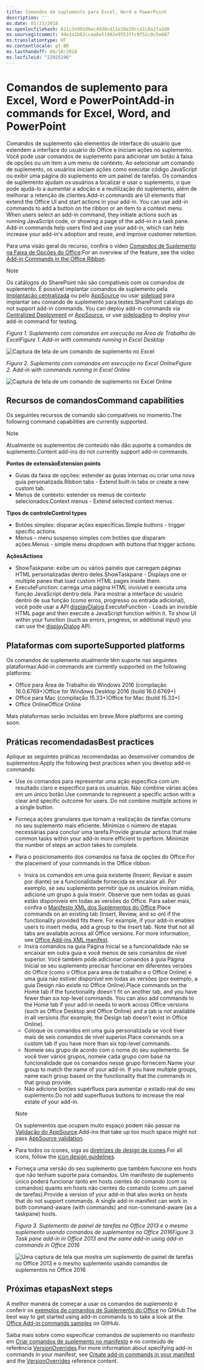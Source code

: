 ```yaml
---
title: Comandos de suplemento para Excel, Word e PowerPoint
description: ''
ms.date: 01/23/2018
ms.openlocfilehash: 621c3e991d6ec4930cd11e39e19cca1c8a1fa3d8
ms.sourcegitcommit: 4de2a1b62ccaa8e51982e95537fc9f52c0c5e687
ms.translationtype: HT
ms.contentlocale: pt-BR
ms.lasthandoff: 08/10/2018
ms.locfileid: "22925196"
---
```

# <a name="add-in-commands-for-excel-word-and-powerpoint"></a><span data-ttu-id="14d90-102">Comandos de suplemento para Excel, Word e PowerPoint</span><span class="sxs-lookup"><span data-stu-id="14d90-102">Add-in commands for Excel, Word, and PowerPoint</span></span>

<span data-ttu-id="14d90-p101">Comandos de suplemento são elementos de interface do usuário que estendem a interface do usuário do Office e iniciam ações no suplemento. Você pode usar comandos de suplemento para adicionar um botão à faixa de opções ou um item a um menu de contexto. Ao selecionar um comando de suplemento, os usuários iniciam ações como executar código JavaScript ou exibir uma página do suplemento em um painel de tarefas. Os comandos de suplemento ajudam os usuários a localizar e usar o suplemento, o que pode ajudá-lo a aumentar a adoção e a reutilização do suplemento, além de melhorar a retenção de clientes.</span><span class="sxs-lookup"><span data-stu-id="14d90-p101">Add-in commands are UI elements that extend the Office UI and start actions in your add-in. You can use add-in commands to add a button on the ribbon or an item to a context menu. When users select an add-in command, they initiate actions such as running JavaScript code, or showing a page of the add-in in a task pane. Add-in commands help users find and use your add-in, which can help increase your add-in's adoption and reuse, and improve customer retention.</span></span>

<span data-ttu-id="14d90-107">Para uma visão geral do recurso, confira o vídeo [Comandos de Suplemento na Faixa de Opções do Office](https://channel9.msdn.com/events/Build/2016/P551).</span><span class="sxs-lookup"><span data-stu-id="14d90-107">For an overview of the feature, see the video [Add-in Commands in the Office Ribbon](https://channel9.msdn.com/events/Build/2016/P551).</span></span>

> [!NOTE]
> <span data-ttu-id="14d90-p102">Os catálogos do SharePoint não são compatíveis com os comandos de suplemento. É possível implantar comandos de suplemento pela [Implantação centralizada](../publish/centralized-deployment.md) ou pelo [AppSource](https://docs.microsoft.com/office/dev/store/submit-to-the-office-store) ou usar [sideload](../testing/create-a-network-shared-folder-catalog-for-task-pane-and-content-add-ins.md) para implantar seu comando de suplemento para testes.</span><span class="sxs-lookup"><span data-stu-id="14d90-p102">SharePoint catalogs do not support add-in commands. You can deploy add-in commands via [Centralized Deployment](../publish/centralized-deployment.md) or [AppSource](https://docs.microsoft.com/office/dev/store/submit-to-the-office-store), or use [sideloading](../testing/create-a-network-shared-folder-catalog-for-task-pane-and-content-add-ins.md) to deploy your add-in command for testing.</span></span> 

<span data-ttu-id="14d90-110">*Figura 1. Suplemento com comandos em execução na Área de Trabalho do Excel*</span><span class="sxs-lookup"><span data-stu-id="14d90-110">*Figure 1. Add-in with commands running in Excel Desktop*</span></span>

![Captura de tela de um comando de suplemento no Excel](../images/add-in-commands-1.png)

<span data-ttu-id="14d90-112">*Figura 2. Suplemento com comandos em execução no Excel Online*</span><span class="sxs-lookup"><span data-stu-id="14d90-112">*Figure 2. Add-in with commands running in Excel Online*</span></span>

![Captura de tela de um comando de suplemento no Excel Online](../images/add-in-commands-2.png)

## <a name="command-capabilities"></a><span data-ttu-id="14d90-114">Recursos de comandos</span><span class="sxs-lookup"><span data-stu-id="14d90-114">Command capabilities</span></span>
<span data-ttu-id="14d90-115">Os seguintes recursos de comando são compatíveis no momento.</span><span class="sxs-lookup"><span data-stu-id="14d90-115">The following command capabilities are currently supported.</span></span>

> [!NOTE]
> <span data-ttu-id="14d90-116">Atualmente os suplementos de conteúdo não dão suporte a comandos de suplemento.</span><span class="sxs-lookup"><span data-stu-id="14d90-116">Content add-ins do not currently support add-in commands.</span></span>

<span data-ttu-id="14d90-117">**Pontos de extensão**</span><span class="sxs-lookup"><span data-stu-id="14d90-117">**Extension points**</span></span>

- <span data-ttu-id="14d90-118">Guias da faixa de opções: estender as guias internas ou criar uma nova guia personalizada.</span><span class="sxs-lookup"><span data-stu-id="14d90-118">Ribbon tabs - Extend built-in tabs or create a new custom tab.</span></span>
- <span data-ttu-id="14d90-119">Menus de contexto: estender os menus de contexto selecionados.</span><span class="sxs-lookup"><span data-stu-id="14d90-119">Context menus - Extend selected context menus.</span></span> 

<span data-ttu-id="14d90-120">**Tipos de controle**</span><span class="sxs-lookup"><span data-stu-id="14d90-120">**Control types**</span></span>

- <span data-ttu-id="14d90-121">Botões simples: disparar ações específicas.</span><span class="sxs-lookup"><span data-stu-id="14d90-121">Simple buttons - trigger specific actions.</span></span>
- <span data-ttu-id="14d90-122">Menus – menu suspenso simples com botões que disparam ações.</span><span class="sxs-lookup"><span data-stu-id="14d90-122">Menus - simple menu dropdown with buttons that trigger actions.</span></span>

<span data-ttu-id="14d90-123">**Ações**</span><span class="sxs-lookup"><span data-stu-id="14d90-123">**Actions**</span></span>

- <span data-ttu-id="14d90-124">ShowTaskpane: exibe um ou vários painéis que carregam páginas HTML personalizadas dentro deles.</span><span class="sxs-lookup"><span data-stu-id="14d90-124">ShowTaskpane - Displays one or multiple panes that load custom HTML pages inside them.</span></span>
- <span data-ttu-id="14d90-p103">ExecuteFunction: carrega uma página HTML invisível e executa uma função JavaScript dentro dela. Para mostrar a interface do usuário dentro de sua função (como erros, progresso ou entrada adicional), você pode usar a API [displayDialog](http://dev.office.com/reference/add-ins/shared/officeui).</span><span class="sxs-lookup"><span data-stu-id="14d90-p103">ExecuteFunction - Loads an invisible HTML page and then execute a JavaScript function within it. To show UI within your function (such as errors, progress, or additional input) you can use the [displayDialog](http://dev.office.com/reference/add-ins/shared/officeui) API.</span></span>  

## <a name="supported-platforms"></a><span data-ttu-id="14d90-127">Plataformas com suporte</span><span class="sxs-lookup"><span data-stu-id="14d90-127">Supported platforms</span></span>
<span data-ttu-id="14d90-128">Os comandos de suplemento atualmente têm suporte nas seguintes plataformas:</span><span class="sxs-lookup"><span data-stu-id="14d90-128">Add-in commands are currently supported on the following platforms:</span></span>

- <span data-ttu-id="14d90-129">Office para Área de Trabalho do Windows 2016 (compilação 16.0.6769+)</span><span class="sxs-lookup"><span data-stu-id="14d90-129">Office for Windows Desktop 2016 (build 16.0.6769+)</span></span>
- <span data-ttu-id="14d90-130">Office para Mac (compilação 15.33+)</span><span class="sxs-lookup"><span data-stu-id="14d90-130">Office for Mac (build 15.33+)</span></span>
- <span data-ttu-id="14d90-131">Office Online</span><span class="sxs-lookup"><span data-stu-id="14d90-131">Office Online</span></span> 

<span data-ttu-id="14d90-132">Mais plataformas serão incluídas em breve.</span><span class="sxs-lookup"><span data-stu-id="14d90-132">More platforms are coming soon.</span></span>

## <a name="best-practices"></a><span data-ttu-id="14d90-133">Práticas recomendadas</span><span class="sxs-lookup"><span data-stu-id="14d90-133">Best practices</span></span>

<span data-ttu-id="14d90-134">Aplique as seguintes práticas recomendadas ao desenvolver comandos de suplementos:</span><span class="sxs-lookup"><span data-stu-id="14d90-134">Apply the following best practices when you develop add-in commands:</span></span>

- <span data-ttu-id="14d90-p104">Use os comandos para representar uma ação específica com um resultado claro e específico para os usuários. Não combine várias ações em um único botão.</span><span class="sxs-lookup"><span data-stu-id="14d90-p104">Use commands to represent a specific action with a clear and specific outcome for users. Do not combine multiple actions in a single button.</span></span>
- <span data-ttu-id="14d90-p105">Forneça ações granulares que tornam a realização de tarefas comuns no seu suplemento mais eficiente. Minimize o número de etapas necessárias para concluir uma tarefa.</span><span class="sxs-lookup"><span data-stu-id="14d90-p105">Provide granular actions that make common tasks within your add-in more efficient to perform. Minimize the number of steps an action takes to complete.</span></span>
- <span data-ttu-id="14d90-139">Para o posicionamento dos comandos na faixa de opções do Office:</span><span class="sxs-lookup"><span data-stu-id="14d90-139">For the placement of your commands in the Office ribbon:</span></span>
    - <span data-ttu-id="14d90-p106">Insira os comandos em uma guia existente (Inserir, Revisar e assim por diante) se a funcionalidade fornecida se encaixar ali. Por exemplo, se seu suplemento permitir que os usuários insiram mídia, adicione um grupo à guia Inserir. Observe que nem todas as guias estão disponíveis em todas as versões do Office. Para saber mais, confira o [Manifesto XML dos Suplementos do Office](../develop/add-in-manifests.md).</span><span class="sxs-lookup"><span data-stu-id="14d90-p106">Place commands on an existing tab (Insert, Review, and so on) if the functionality provided fits there. For example, if your add-in enables users to insert media, add a group to the Insert tab. Note that not all tabs are available across all Office versions. For more information, see [Office Add-ins XML manifest](../develop/add-in-manifests.md).</span></span> 
    - <span data-ttu-id="14d90-p107">Insira comandos na guia Página Inicial se a funcionalidade não se encaixar em outra guia e você menos de seis comandos de nível superior. Você também pode adicionar comandos à guia Página Inicial se seu suplemento precisar funcionar em diferentes versões do Office (como o Office para área de trabalho e o Office Online) e uma guia não estiver disponível em todas as versões (por exemplo, a guia Design não existe no Office Online).</span><span class="sxs-lookup"><span data-stu-id="14d90-p107">Place commands on the Home tab if the functionality doesn't fit on another tab, and you have fewer than six top-level commands. You can also add commands to the Home tab if your add-in needs to work across Office versions (such as Office Desktop and Office Online) and a tab is not available in all versions (for example, the Design tab doesn't exist in Office Online).</span></span>  
    - <span data-ttu-id="14d90-145">Coloque os comandos em uma guia personalizada se você tiver mais de seis comandos de nível superior.</span><span class="sxs-lookup"><span data-stu-id="14d90-145">Place commands on a custom tab if you have more than six top-level commands.</span></span> 
    - <span data-ttu-id="14d90-p108">Nomeie seu grupo de acordo com o nome do seu suplemento. Se você tiver vários grupos, nomeie cada grupo com base na funcionalidade que os comandos nesse grupo fornecem.</span><span class="sxs-lookup"><span data-stu-id="14d90-p108">Name your group to match the name of your add-in. If you have multiple groups, name each group based on the functionality that the commands in that group provide.</span></span>
    - <span data-ttu-id="14d90-148">Não adicione botões supérfluos para aumentar o estado real do seu suplemento.</span><span class="sxs-lookup"><span data-stu-id="14d90-148">Do not add superfluous buttons to increase the real estate of your add-in.</span></span>

     > [!NOTE]
     > <span data-ttu-id="14d90-149">Os suplementos que ocupam muito espaço podem não passar na [Validação do AppSource](https://docs.microsoft.com/office/dev/store/validation-policies).</span><span class="sxs-lookup"><span data-stu-id="14d90-149">Add-ins that take up too much space might not pass [AppSource validation](https://docs.microsoft.com/office/dev/store/validation-policies).</span></span>

- <span data-ttu-id="14d90-150">Para todos os ícones, siga as [diretrizes de design de ícones](add-in-icons.md).</span><span class="sxs-lookup"><span data-stu-id="14d90-150">For all icons, follow the [icon design guidelines](add-in-icons.md).</span></span>
- <span data-ttu-id="14d90-p109">Forneça uma versão do seu suplemento que também funcione em hosts que não tenham suporte para comandos. Um manifesto de suplemento único poderá funcionar tanto em hosts cientes do comando (com os comandos) quanto em hosts não cientes do comando (como um painel de tarefas).</span><span class="sxs-lookup"><span data-stu-id="14d90-p109">Provide a version of your add-in that also works on hosts that do not support commands. A single add-in manifest can work in both command-aware (with commands) and non-command-aware (as a taskpane) hosts.</span></span>

   <span data-ttu-id="14d90-153">*Figura 3. Suplemento de painel de tarefas no Office 2013 e o mesmo suplemento usando comandos de suplementos no Office 2016*</span><span class="sxs-lookup"><span data-stu-id="14d90-153">*Figure 3. Task pane add-in in Office 2013 and the same add-in using add-in commands in Office 2016*</span></span>

   ![Uma captura de tela que mostra um suplemento de painel de tarefas no Office 2013 e o mesmo suplemento usando comandos de suplementos no Office 2016](../images/office-task-pane-add-ins.png)


## <a name="next-steps"></a><span data-ttu-id="14d90-155">Próximas etapas</span><span class="sxs-lookup"><span data-stu-id="14d90-155">Next steps</span></span>

<span data-ttu-id="14d90-156">A melhor maneira de começar a usar os comandos de suplemento é conferir os [exemplos de comandos de Suplemento do Office](https://github.com/OfficeDev/Office-Add-in-Commands-Samples/) no GitHub.</span><span class="sxs-lookup"><span data-stu-id="14d90-156">The best way to get started using add-in commands is to take a look at the [Office Add-in commands samples](https://github.com/OfficeDev/Office-Add-in-Commands-Samples/) on GitHub.</span></span>

<span data-ttu-id="14d90-157">Saiba mais sobre como especificar comandos de suplemento no manifesto em [Criar comandos de suplemento no manifesto](../develop/create-addin-commands.md) e no conteúdo de referência [VersionOverrides](https://dev.office.com/reference/add-ins/manifest/versionoverrides).</span><span class="sxs-lookup"><span data-stu-id="14d90-157">For more information about specifying add-in commands in your manifest, see [Create add-in commands in your manifest](../develop/create-addin-commands.md) and the [VersionOverrides](https://dev.office.com/reference/add-ins/manifest/versionoverrides) reference content.</span></span>




